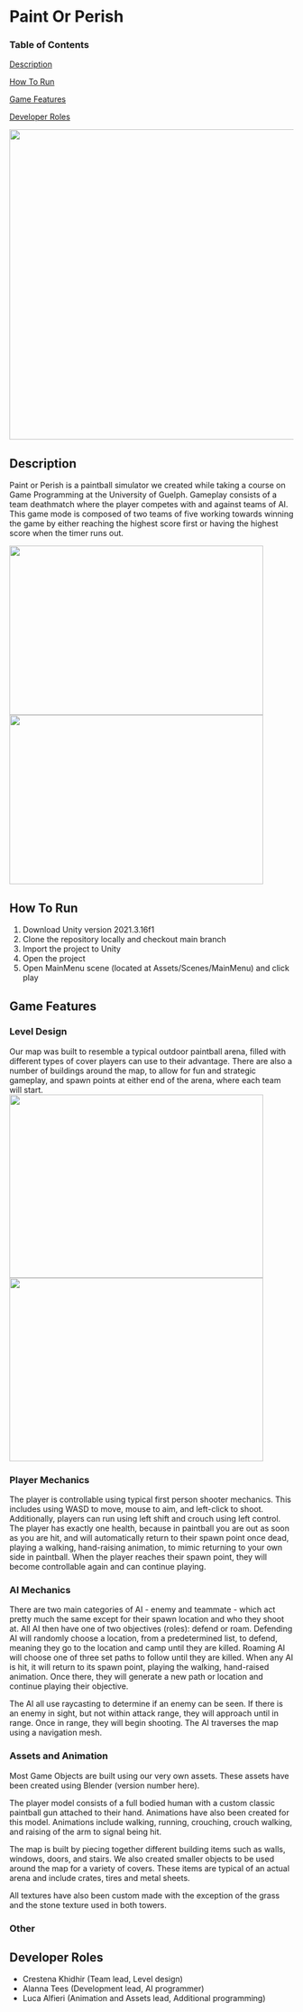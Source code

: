 # Paint Or Perish 
### Table of Contents
[Description](https://github.com/CK-28/PaintOrPerish/new/main?readme=1#description)

[How To Run](https://github.com/CK-28/PaintOrPerish/new/main?readme=1#how-to-run)

[Game Features](https://github.com/CK-28/PaintOrPerish/new/main?readme=1#game-features)

[Developer Roles](https://github.com/CK-28/PaintOrPerish/new/main?readme=1#developer-roles)

<img src="https://user-images.githubusercontent.com/59154699/235538800-d2db42f4-1b05-411b-bbbf-459ef794926e.png"  width="900" height="550">

## Description
Paint or Perish is a paintball simulator we created while taking a course on Game Programming at the University of Guelph. Gameplay consists of a team deathmatch where the player competes with and against teams of AI. This game mode is composed of two teams of five working towards winning the game by either reaching the highest score first or having the highest score when the timer runs out.

<img src="https://user-images.githubusercontent.com/59154699/235540665-c52cd51a-36e2-4b90-af87-379ca862ba3d.png"  width="450" height="300"> <img src="https://user-images.githubusercontent.com/59154699/235540984-fa83b812-054b-45b0-aba5-38f255e9e286.png"  width="450" height="300"> 

## How To Run
1. Download Unity version 2021.3.16f1
2. Clone the repository locally and checkout main branch
3. Import the project to Unity
4. Open the project
5. Open MainMenu scene (located at Assets/Scenes/MainMenu) and click play

## Game Features
### Level Design
Our map was built to resemble a typical outdoor paintball arena, filled with different types of cover players can use to their advantage. There are also a number of buildings around the map, to allow for fun and strategic gameplay, and spawn points at either end of the arena, where each team will start.
<img src="https://user-images.githubusercontent.com/59154699/235538138-8202b836-0da2-4ab5-aa39-a68688b8f3c5.png"  width="450" height="325"> <img src="https://user-images.githubusercontent.com/59154699/235538148-c647bacb-51b2-4d34-bfcb-f2dcd40672da.png"  width="450" height="325"> 
### Player Mechanics
The player is controllable using typical first person shooter mechanics. This includes using WASD to move, mouse to aim, and left-click to shoot. Additionally, players can run using left shift and crouch using left control. The player has exactly one health, because in paintball you are out as soon as you are hit, and will automatically return to their spawn point once dead, playing a walking, hand-raising animation, to mimic returning to your own side in paintball. When the player reaches their spawn point, they will become controllable again and can continue playing.
### AI Mechanics
There are two main categories of AI - enemy and teammate - which act pretty much the same except for their spawn location and who they shoot at. All AI then have one of two objectives (roles): defend or roam. Defending AI will randomly choose a location, from a predetermined list, to defend, meaning they go to the location and camp until they are killed. Roaming AI will choose one of three set paths to follow until they are killed. When any AI is hit, it will return to its spawn point, playing the walking, hand-raised animation. Once there, they will generate a new path or location and continue playing their objective. 

The AI all use raycasting to determine if an enemy can be seen. If there is an enemy in sight, but not within attack range, they will approach until in range. Once in range, they will begin shooting. The AI traverses the map using a navigation mesh.
### Assets and Animation
Most Game Objects are built using our very own assets. These assets have been created using Blender (version number here).

The player model consists of a full bodied human with a custom classic paintball gun attached to their hand. Animations have also been created for this model. Animations include walking, running, crouching, crouch walking, and raising of the arm to signal being hit.

The map is built by piecing together different building items such as walls, windows, doors, and stairs. We also created smaller objects to be used around the map for a variety of covers. These items are typical of an actual arena and include crates, tires and metal sheets.

All textures have also been custom made with the exception of the grass and the stone texture used in both towers.
### Other

## Developer Roles
 - Crestena Khidhir (Team lead, Level design)
 - Alanna Tees (Development lead, AI programmer)
 - Luca Alfieri (Animation and Assets lead, Additional programming)
